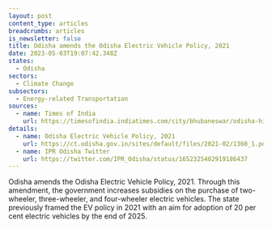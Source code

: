 ```yaml
---
layout: post
content_type: articles
breadcrumbs: articles
is_newsletter: false
title: Odisha amends the Odisha Electric Vehicle Policy, 2021
date: 2023-05-03T19:07:42.348Z
states:
  - Odisha
sectors:
  - Climate Change
subsectors:
  - Energy-related Transportation
sources:
  - name: Times of India
    url: https://timesofindia.indiatimes.com/city/bhubaneswar/odisha-hikes-incentives-to-promote-ev-in-state/articleshow/99794533.cms
details:
  - name: Odisha Electric Vehicle Policy, 2021
    url: https://ct.odisha.gov.in/sites/default/files/2021-02/1360_1.pdf
  - name: IPR Odisha Twitter
    url: https://twitter.com/IPR_Odisha/status/1652325402919186437
---
```

Odisha amends the Odisha Electric Vehicle Policy, 2021. Through this amendment, the government increases subsidies on the purchase of two-wheeler, three-wheeler, and four-wheeler electric vehicles. The state previously framed the EV policy in 2021 with an aim for adoption of 20 per cent electric vehicles by the end of 2025.
